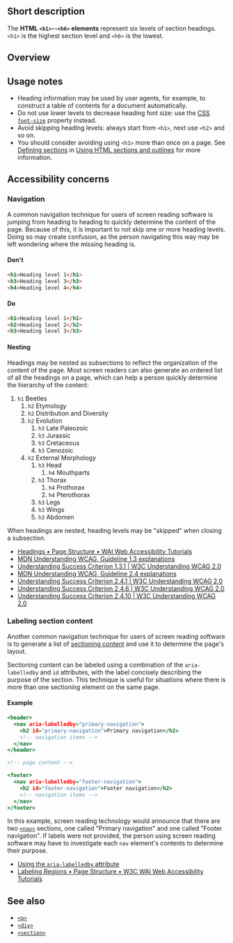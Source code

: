 ## Short description

The **HTML `<h1>`--`<h6>` elements** represent six levels of section
headings. `<h1>` is the highest section level and `<h6>` is the
lowest.

## Overview

## Usage notes

- Heading information may be used by user agents, for example, to
  construct a table of contents for a document automatically.
- Do not use lower levels to decrease heading font size: use the
  [CSS](/en-US/docs/Web/CSS) [`font-size`](/en-US/docs/Web/CSS/font-size)
  property instead.
- Avoid skipping heading levels: always start from `<h1>`, next use
  `<h2>` and so on.
- You should consider avoiding using `<h1>` more than once on a page.
  See [Defining sections](/en-US/docs/Web/Guide/HTML/Using_HTML_sections_and_outlines#Defining_sections)
  in [Using HTML sections and outlines](/en-US/docs/Web/Guide/HTML/Using_HTML_sections_and_outlines)
  for more information.

## Accessibility concerns
### Navigation

A common navigation technique for users of screen reading software is
jumping from heading to heading to quickly determine the content of the
page. Because of this, it is important to not skip one or more heading
levels. Doing so may create confusion, as the person navigating this way
may be left wondering where the missing heading is.

#### Don't

```html
<h1>Heading level 1</h1>
<h3>Heading level 3</h3>
<h4>Heading level 4</h4>
```

#### Do

```html
<h1>Heading level 1</h1>
<h2>Heading level 2</h2>
<h3>Heading level 3</h3>
```

#### Nesting

Headings may be nested as subsections to reflect the organization of the
content of the page. Most screen readers can also generate an ordered
list of all the headings on a page, which can help a person quickly
determine the hierarchy of the content:

1. `h1` Beetles
   1. `h2` Etymology
   2. `h2` Distribution and Diversity
   3. `h2` Evolution
      1. `h3` Late Paleozoic
      2. `h3` Jurassic
      3. `h3` Cretaceous
      4. `h3` Cenozoic
   4. `h2` External Morphology
      1. `h3` Head
         1. `h4` Mouthparts
      2. `h3` Thorax
         1. `h4` Prothorax
         2. `h4` Pterothorax
      3. `h3` Legs
      4. `h3` Wings
      5. `h3` Abdomen

When headings are nested, heading levels may be "skipped" when closing
a subsection.

- [Headings • Page Structure • WAI Web Accessibility Tutorials](https://www.w3.org/WAI/tutorials/page-structure/headings/)
- [MDN Understanding WCAG, Guideline 1.3 explanations](/en-US/docs/Web/Accessibility/Understanding_WCAG/Perceivable#Guideline_1.3_—_Create_content_that_can_be_presented_in_different_ways)
- [Understanding Success Criterion 1.3.1 \| W3C Understanding WCAG 2.0](https://www.w3.org/TR/UNDERSTANDING-WCAG20/content-structure-separation-programmatic.html)
- [MDN Understanding WCAG, Guideline 2.4 explanations](/en-US/docs/Web/Accessibility/Understanding_WCAG/Operable#Guideline_2.4_—_Navigable_Provide_ways_to_help_users_navigate_find_content_and_determine_where_they_are)
- [Understanding Success Criterion 2.4.1 \| W3C Understanding WCAG 2.0](https://www.w3.org/TR/UNDERSTANDING-WCAG20/navigation-mechanisms-skip.html)
- [Understanding Success Criterion 2.4.6 \| W3C Understanding WCAG 2.0](https://www.w3.org/TR/UNDERSTANDING-WCAG20/navigation-mechanisms-descriptive.html)
- [Understanding Success Criterion 2.4.10 \| W3C Understanding WCAG 2.0](https://www.w3.org/TR/UNDERSTANDING-WCAG20/navigation-mechanisms-headings.html)

### Labeling section content

Another common navigation technique for users of screen reading software
is to generate a list of [sectioning
content](/en-US/docs/Web/HTML/Element#Content_sectioning) and use it to
determine the page's layout.

Sectioning content can be labeled using a combination of the
`aria-labelledby` and `id` attributes, with the label concisely
describing the purpose of the section. This technique is useful for
situations where there is more than one sectioning element on the same
page.

#### Example

```.html
<header>
  <nav aria-labelledby="primary-navigation">
    <h2 id="primary-navigation">Primary navigation</h2>
    <!-- navigation items -->
  </nav>
</header>

<!-- page content -->

<footer>
  <nav aria-labelledby="footer-navigation">
    <h2 id="footer-navigation">Footer navigation</h2>
    <!-- navigation items -->
  </nav>
</footer>
```

In this example, screen reading technology would announce that there are
two
[`<nav>`](/en-US/docs/Web/HTML/Element/nav)
sections, one called "Primary navigation" and one called "Footer
navigation". If labels were not provided, the person using screen
reading software may have to investigate each `nav` element's contents
to determine their purpose.

- [Using the `aria-labelledby` attribute](/en-US/docs/Web/Accessibility/ARIA/ARIA_Techniques/Using_the_aria-labelledby_attribute)
- [Labeling Regions • Page Structure • W3C WAI Web Accessibility Tutorials](https://www.w3.org/WAI/tutorials/page-structure/labels/#using-aria-labelledby)

## See also

- [`<p>`](/en-US/docs/Web/HTML/Element/p)
- [`<div>`](/en-US/docs/Web/HTML/Element/div)
- [`<section>`](/en-US/docs/Web/HTML/Element/section)
